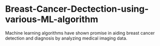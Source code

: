 # Breast-Cancer-Dectection-using-various-ML-algorithm
Machine learning algorithms have shown promise in aiding breast cancer detection and diagnosis by analyzing medical imaging data.
